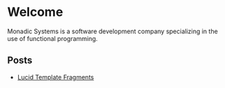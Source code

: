 # Welcome

Monadic Systems is a software development company specializing in the use of functional programming.

## Posts

- [Lucid Template Fragments](/post1)
